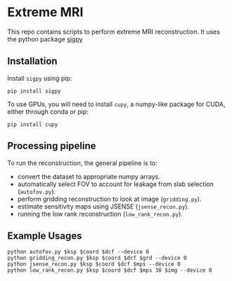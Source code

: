 # Extreme MRI

This repo contains scripts to perform extreme MRI reconstruction. It uses the python package [sigpy](https://github.com/mikgroup/sigpy)


## Installation

Install `sigpy` using pip:

	pip install sigpy
	
To use GPUs, you will need to install `cupy`, a numpy-like package for CUDA, either through conda or pip:

	pip install cupy
	

## Processing pipeline

To run the reconstruction, the general pipeline is to:

- convert the dataset to appropriate numpy arrays.
- automatically select FOV to account for leakage from slab selection (`autofov.py`).
- perform gridding reconstruction to look at image (`gridding.py`).
- estimate sensitivity maps using JSENSE (`jsense_recon.py`).
- running the low rank reconstruction (`low_rank_recon.py`).


## Example Usages

	python autofov.py $ksp $coord $dcf --device 0
	python gridding_recon.py $ksp $coord $dcf $grd --device 0
	python jsense_recon.py $ksp $coord $dcf $mps --device 0
	python low_rank_recon.py $ksp $coord $dcf $mps 30 $img --device 0
